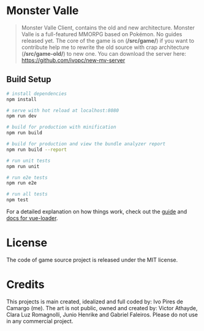 # Monster Valle

> Monster Valle Client, contains the old and new architecture. Monster Valle is a full-featured MMORPG based on Pokémon. No guides released yet. The core of the game is on (**/src/game/**) if you want to contribute help me to rewrite the old source with crap architecture (**/src/game-old/**) to new one. You can download the server here: https://github.com/ivopc/new-mv-server

## Build Setup

``` bash
# install dependencies
npm install

# serve with hot reload at localhost:8080
npm run dev

# build for production with minification
npm run build

# build for production and view the bundle analyzer report
npm run build --report

# run unit tests
npm run unit

# run e2e tests
npm run e2e

# run all tests
npm test
```

For a detailed explanation on how things work, check out the [guide](http://vuejs-templates.github.io/webpack/) and [docs for vue-loader](http://vuejs.github.io/vue-loader).

# License
The code of game source project is released under the MIT license.

# Credits
This projects is main created, idealized and full coded by: Ivo Pires de Camargo (me).
The art is not public, owned and created by: Victor Athayde, Clara Luz Romagnolli, Junio Henrike and Gabriel Faleiros. Please do not use in any commercial project.
